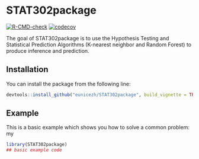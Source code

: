 
# STAT302package

<!-- badges: start -->
[![R-CMD-check](https://github.com/eunicezh/STAT302package/workflows/R-CMD-check/badge.svg)](https://github.com/eunicezh/STAT302package/actions)
[![codecov](https://codecov.io/gh/eunicezh/STAT302package/branch/master/graph/badge.svg?token=MT4R2FZ0KE)](https://codecov.io/gh/eunicezh/STAT302package)
<!-- badges: end -->

The goal of STAT302package is to use the Hypothesis Testing and Statistical Prediction Algorithms (K-nearest neighbor and Random Forest) to produce inference and prediction.

## Installation

You can install the package from the following line:

``` r
devtools::install_github("eunicezh/STAT302package", build_vignette = TRUE, build_opts = c())
```

## Example

This is a basic example which shows you how to solve a common problem:
my

``` r
library(STAT302package)
## basic example code
```

